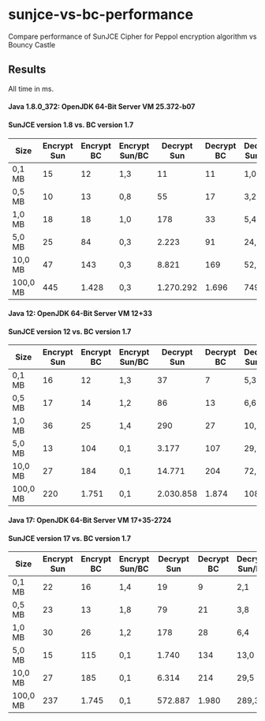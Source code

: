 # sunjce-vs-bc-performance
Compare performance of SunJCE Cipher for Peppol encryption algorithm vs Bouncy Castle

## Results

All time in ms.

#### Java 1.8.0_372: OpenJDK 64-Bit Server VM 25.372-b07
#### SunJCE version 1.8 vs. BC version 1.7
| Size | Encrypt Sun | Encrypt BC | Encrypt Sun/BC | Decrypt Sun | Decrypt BC | Decrypt Sun/BC |
| --- | --- | --- | --- | --- | --- | --- |
| 0,1 MB | 15 | 12 | 1,3 | 11 | 11 | 1,0 |
| 0,5 MB | 10 | 13 | 0,8 | 55 | 17 | 3,2 |
| 1,0 MB | 18 | 18 | 1,0 | 178 | 33 | 5,4 |
| 5,0 MB | 25 | 84 | 0,3 | 2.223 | 91 | 24,4 |
| 10,0 MB | 47 | 143 | 0,3 | 8.821 | 169 | 52,2 |
| 100,0 MB | 445 | 1.428 | 0,3 | 1.270.292 | 1.696 | 749,0 |

#### Java 12: OpenJDK 64-Bit Server VM 12+33
#### SunJCE version 12 vs. BC version 1.7
| Size | Encrypt Sun | Encrypt BC | Encrypt Sun/BC | Decrypt Sun | Decrypt BC | Decrypt Sun/BC |
| --- | --- | --- | --- | --- | --- | --- |
| 0,1 MB | 16 | 12 | 1,3 | 37 | 7 | 5,3 |
| 0,5 MB | 17 | 14 | 1,2 | 86 | 13 | 6,6 |
| 1,0 MB | 36 | 25 | 1,4 | 290 | 27 | 10,7 |
| 5,0 MB | 13 | 104 | 0,1 | 3.177 | 107 | 29,7 |
| 10,0 MB | 27 | 184 | 0,1 | 14.771 | 204 | 72,4 |
| 100,0 MB | 220 | 1.751 | 0,1 | 2.030.858 | 1.874 | 1083,7 |

#### Java 17: OpenJDK 64-Bit Server VM 17+35-2724
#### SunJCE version 17 vs. BC version 1.7
| Size | Encrypt Sun | Encrypt BC | Encrypt Sun/BC | Decrypt Sun | Decrypt BC | Decrypt Sun/BC |
| --- | --- | --- | --- | --- | --- | --- |
| 0,1 MB | 22 | 16 | 1,4 | 19 | 9 | 2,1 |
| 0,5 MB | 23 | 13 | 1,8 | 79 | 21 | 3,8 |
| 1,0 MB | 30 | 26 | 1,2 | 178 | 28 | 6,4 |
| 5,0 MB | 15 | 115 | 0,1 | 1.740 | 134 | 13,0 |
| 10,0 MB | 27 | 185 | 0,1 | 6.314 | 214 | 29,5 |
| 100,0 MB | 237 | 1.745 | 0,1 | 572.887 | 1.980 | 289,3 |
